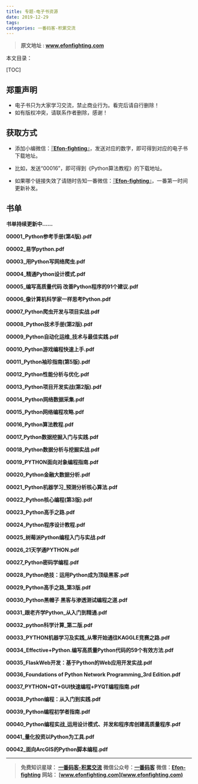 ```yaml
---
title: 专题-电子书资源
date: 2019-12-29
tags: 
categories: 一番码客-积累交流
---
```


> **原文地址 : www.efonfighting.com**

本文目录：

[TOC]

## 郑重声明

* 电子书只为大家学习交流，禁止商业行为。看完后请自行删除！
* 如有版权冲突，请联系作者删除，感谢！

## 获取方式

* 添加小编微信：[『**Efon-fighting**』](http://efonfighting.com/efonmark-blog/04-专题/2019-12-29-专题-电子书资源/wx_efonfighting.jpg)，发送对应的数字，即可得到对应的电子书下载地址。

* 比如，发送“00016”，即可得到《Python算法教程》的下载地址。

* 如果哪个链接失效了请随时告知一番微信：[『**Efon-fighting**』](http://efonfighting.com/efonmark-blog/04-专题/2019-12-29-专题-电子书资源/wx_efonfighting.jpg)，一番第一时间更新补发。

## 书单

**书单持续更新中......**

**00001\_Python参考手册(第4版).pdf** 

**00002\_易学python.pdf** 

**00003\_用Python写网络爬虫.pdf** 

**00004\_精通Python设计模式.pdf** 

**00005\_编写高质量代码 改善Python程序的91个建议.pdf** 

**00006\_像计算机科学家一样思考Python.pdf** 

**00007\_Python爬虫开发与项目实战.pdf** 

**00008\_Python技术手册(第2版).pdf** 

**00009\_Python自动化运维\_技术与最佳实践.pdf** 

**00010\_Python游戏编程快速上手.pdf** 

**00011\_Python袖珍指南(第5版).pdf** 

**00012\_Python性能分析与优化.pdf** 

**00013\_Python项目开发实战(第2版).pdf** 

**00014\_Python网络数据采集.pdf** 

**00015\_Python网络编程攻略.pdf** 

**00016\_Python算法教程.pdf** 

**00017\_Python数据挖掘入门与实践.pdf** 

**00018\_Python数据分析与挖掘实战.pdf** 

**00019\_PYTHON面向对象编程指南.pdf** 

**00020\_Python金融大数据分析.pdf** 

**00021\_Python机器学习\_预测分析核心算法.pdf** 

**00022\_Python核心编程(第3版).pdf** 

**00023\_Python高手之路.pdf** 

**00024\_Python程序设计教程.pdf** 

**00025\_树莓派Python编程入门与实战.pdf** 

**00026\_21天学通PYTHON.pdf** 

**00027\_Python密码学编程.pdf** 

**00028\_Python绝技：运用Python成为顶级黑客.pdf** 

**00029\_Python高手之路\_第3版.pdf** 

**00030\_Python黑帽子 黑客与渗透测试编程之道.pdf** 

**00031\_跟老齐学Python\_从入门到精通.pdf** 

**00032\_python科学计算\_第二版.pdf** 

**00033\_PYTHON机器学习及实践\_从零开始通往KAGGLE竞赛之路.pdf** 

**00034\_Effective+Python.编写高质量Python代码的59个有效方法.pdf** 

**00035\_FlaskWeb开发：基于Python的Web应用开发实战.pdf** 

**00036\_Foundations of Python Network Programming\_3rd Edition.pdf** 

**00037\_PYTHON+QT+GUI快速编程+PYQT编程指南.pdf** 

**00038\_Python编程：从入门到实践.pdf** 

**00039\_Python编程初学者指南.pdf** 

**00040\_Python编程实战\_运用设计模式、并发和程序库创建高质量程序.pdf** 

**00041\_量化投资以Python为工具.pdf** 

**00042\_面向ArcGIS的Python脚本编程.pdf** 



--------


> **免费知识星球： [一番码客-积累交流](http://efonfighting.imwork.net/efonmark-blog/%E7%AE%80%E4%BB%8B/zhishixingqiu1.png)**
> **微信公众号：[一番码客](http://efonfighting.imwork.net/efonmark-blog/%E7%AE%80%E4%BB%8B/guanzhu_1.jpg)**
> **微信：[Efon-fighting](http://efonfighting.imwork.net/efonmark-blog/%E7%AE%80%E4%BB%8B/weixin.jpg)**
> **网站： [www.efonfighting.com](www.efonfighting.com)**